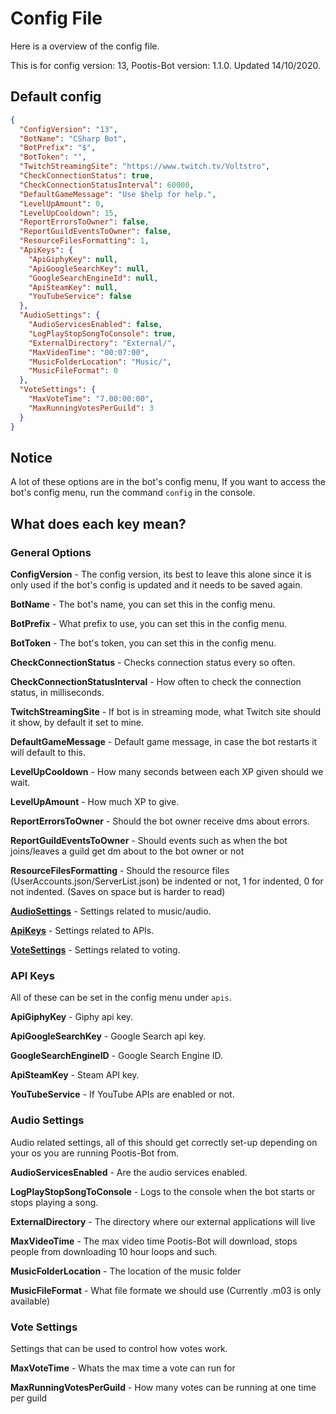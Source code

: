 # Config File

Here is a overview of the config file.

This is for config version: 13, Pootis-Bot version: 1.1.0. Updated 14/10/2020.

## Default config

``` json
{
  "ConfigVersion": "13",
  "BotName": "CSharp Bot",
  "BotPrefix": "$",
  "BotToken": "",
  "TwitchStreamingSite": "https://www.twitch.tv/Voltstro",
  "CheckConnectionStatus": true,
  "CheckConnectionStatusInterval": 60000,
  "DefaultGameMessage": "Use $help for help.",
  "LevelUpAmount": 0,
  "LevelUpCooldown": 15,
  "ReportErrorsToOwner": false,
  "ReportGuildEventsToOwner": false,
  "ResourceFilesFormatting": 1,
  "ApiKeys": {
    "ApiGiphyKey": null,
    "ApiGoogleSearchKey": null,
    "GoogleSearchEngineId": null,
    "ApiSteamKey": null,
    "YouTubeService": false
  },
  "AudioSettings": {
    "AudioServicesEnabled": false,
    "LogPlayStopSongToConsole": true,
    "ExternalDirectory": "External/",
    "MaxVideoTime": "00:07:00",
    "MusicFolderLocation": "Music/",
    "MusicFileFormat": 0
  },
  "VoteSettings": {
    "MaxVoteTime": "7.00:00:00",
    "MaxRunningVotesPerGuild": 3
  }
}
```

## Notice

A lot of these options are in the bot's config menu, If you want to access the bot's config menu, run the command `config` in the console.

## What does each key mean?

### General Options

**ConfigVersion** - The config version, its best to leave this alone since it is only used if the bot's config is updated and it needs to be saved again.

**BotName** - The bot's name, you can set this in the config menu.

**BotPrefix** - What prefix to use, you can set this in the config menu.

**BotToken** - The bot's token, you can set this in the config menu.

**CheckConnectionStatus** - Checks connection status every so often.

**CheckConnectionStatusInterval** - How often to check the connection status, in milliseconds.

**TwitchStreamingSite** - If bot is in streaming mode, what Twitch site should it show, by default it set to mine.

**DefaultGameMessage** - Default game message, in case the bot restarts it will default to this.

**LevelUpCooldown** - How many seconds between each XP given should we wait.

**LevelUpAmount** - How much XP to give.

**ReportErrorsToOwner** - Should the bot owner receive dms about errors.

**ReportGuildEventsToOwner** - Should events such as when the bot joins/leaves a guild get dm about to the bot owner or not

**ResourceFilesFormatting** - Should the resource files (UserAccounts.json/ServerList.json) be indented or not, 1 for indented, 0 for not indented. (Saves on space but is harder to read)

[**AudioSettings**](#audio-settings) - Settings related to music/audio.

[**ApiKeys**](#api-keys) - Settings related to APIs.

[**VoteSettings**](#vote-settings) - Settings related to voting.

### API Keys

All of these can be set in the config menu under `apis`.

**ApiGiphyKey** - Giphy api key.

**ApiGoogleSearchKey** - Google Search api key.

**GoogleSearchEngineID** - Google Search Engine ID.

**ApiSteamKey** - Steam API key.

**YouTubeService** - If YouTube APIs are enabled or not.

### Audio Settings

Audio related settings, all of this should get correctly set-up depending on your os you are running Pootis-Bot from.

**AudioServicesEnabled** - Are the audio services enabled.

**LogPlayStopSongToConsole** - Logs to the console when the bot starts or stops playing a song.

**ExternalDirectory** - The directory where our external applications will live

**MaxVideoTime** - The max video time Pootis-Bot will download, stops people from downloading 10 hour loops and such.

**MusicFolderLocation** - The location of the music folder

**MusicFileFormat** - What file formate we should use (Currently .m03 is only available)

### Vote Settings

Settings that can be used to control how votes work. 

**MaxVoteTime** - Whats the max time a vote can run for

**MaxRunningVotesPerGuild** - How many votes can be running at one time per guild